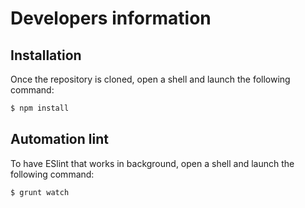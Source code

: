 Developers information
======================

## Installation

Once the repository is cloned, open a shell and launch the following command:

```bash
$ npm install
```


## Automation lint

To have ESlint that works in background, open a shell and launch the following command:

```bash
$ grunt watch
```


